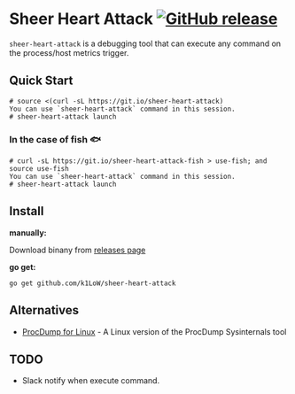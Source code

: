 # Sheer Heart Attack [![GitHub release](https://img.shields.io/github/release/k1LoW/sheer-heart-attack.svg)](https://github.com/k1LoW/sheer-heart-attack/releases)

`sheer-heart-attack` is a debugging tool that can execute any command on the process/host metrics trigger.

## Quick Start

``` console
# source <(curl -sL https://git.io/sheer-heart-attack)
You can use `sheer-heart-attack` command in this session.
# sheer-heart-attack launch
```

### In the case of fish :fish:

``` console
# curl -sL https://git.io/sheer-heart-attack-fish > use-fish; and source use-fish
You can use `sheer-heart-attack` command in this session.
# sheer-heart-attack launch
```

## Install

**manually:**

Download binany from [releases page](https://github.com/k1LoW/sheer-heart-attack/releases)

**go get:**

``` console
go get github.com/k1LoW/sheer-heart-attack
```

## Alternatives

- [ProcDump for Linux](https://github.com/Microsoft/ProcDump-for-Linux) - A Linux version of the ProcDump Sysinternals tool

## TODO

- Slack notify when execute command.
